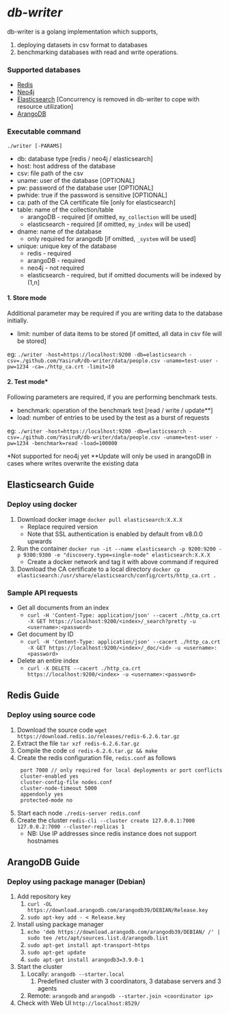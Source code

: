 # _db-writer_

db-writer is a golang implementation which supports,
1. deploying datasets in csv format to databases
2. benchmarking databases with read and write operations.

### Supported databases

- [Redis](https://redis.io/)
- [Neo4j](https://neo4j.com/)
- [Elasticsearch](https://www.elastic.co/) [Concurrency is removed in db-writer to cope with resource utilization]
- [ArangoDB](https://www.arangodb.com/)

### Executable command

`./writer [-PARAMS]`

- db: database type [redis / neo4j / elasticsearch]
- host: host address of the database
- csv: file path of the csv
- uname: user of the database [OPTIONAL]
- pw: password of the database user [OPTIONAL]
- pwhide: true if the password is sensitive [OPTIONAL]
- ca: path of the CA certificate file [only for elasticsearch]
- table: name of the collection/table
  - arangoDB - required [if omitted, `my_collection` will be used]
  - elasticsearch - required [if omitted, `my_index` will be used]
- dname: name of the database
  - only required for arangodb [if omitted, `_system` will be used]
- unique: unique key of the database
  - redis - required
  - arangoDB - required
  - neo4j - not required
  - elasticsearch - required, but if omitted documents will be indexed by (1,n]

#### 1. Store mode

Additional parameter may be required if you are writing data to the database initially.

- limit: number of data items to be stored [if omitted, all data in csv file will be stored]

eg: `./writer -host=https://localhost:9200 -db=elasticsearch -csv=./github.com/YasiruR/db-writer/data/people.csv -uname=test-user -pw=1234 -ca=./http_ca.crt -limit=10`

#### 2. Test mode*

Following parameters are required, if you are performing benchmark tests.

- benchmark: operation of the benchmark test [read / write / update**]
- load: number of entries to be used by the test as a burst of requests

eg: `./writer -host=https://localhost:9200 -db=elasticsearch -csv=./github.com/YasiruR/db-writer/data/people.csv -uname=test-user -pw=1234 -benchmark=read -load=100000`

*Not supported for neo4j yet
**Update will only be used in arangoDB in cases where writes overwrite the existing data

## Elasticsearch Guide

### Deploy using docker

1. Download docker image `docker pull elasticsearch:X.X.X`
   - Replace required version
   - Note that SSL authentication is enabled by default from v8.0.0 upwards
2. Run the container `docker run -it --name elasticsearch -p 9200:9200 -p 9300:9300 -e "discovery.type=single-node" elasticsearch:X.X.X`
   - Create a docker network and tag it with above command if required
3. Download the CA certificate to a local directory `docker cp elasticsearch:/usr/share/elasticsearch/config/certs/http_ca.crt .`

### Sample API requests

- Get all documents from an index
  - `curl -H 'Content-Type: application/json' --cacert ./http_ca.crt -X GET https://localhost:9200/<index>/_search?pretty -u <username>:<password>`
- Get document by ID
  - `curl -H 'Content-Type: application/json' --cacert ./http_ca.crt -X GET https://localhost:9200/<index>/_doc/<id> -u <username>:<password>`
- Delete an entire index
  - `curl -X DELETE --cacert ./http_ca.crt https://localhost:9200/<index> -u <username>:<password>`

## Redis Guide

### Deploy using source code

1. Download the source code `wget https://download.redis.io/releases/redis-6.2.6.tar.gz`
2. Extract the file `tar xzf redis-6.2.6.tar.gz`
3. Compile the code `cd redis-6.2.6.tar.gz && make`
4. Create the redis configuration file, `redis.conf` as follows 
   ```
    port 7000 // only required for local deployments or port conflicts
    cluster-enabled yes
    cluster-config-file nodes.conf
    cluster-node-timeout 5000
    appendonly yes
    protected-mode no
   ```
5. Start each node `./redis-server redis.conf`
6. Create the cluster `redis-cli --cluster create 127.0.0.1:7000 127.0.0.2:7000
   --cluster-replicas 1`
    - NB: Use IP addresses since redis instance does not support hostnames

## ArangoDB Guide

### Deploy using package manager (Debian)

1. Add repository key 
   1. `curl -OL https://download.arangodb.com/arangodb39/DEBIAN/Release.key`
   2. `sudo apt-key add - < Release.key`
2. Install using package manager
   1. `echo 'deb https://download.arangodb.com/arangodb39/DEBIAN/ /' | sudo tee /etc/apt/sources.list.d/arangodb.list`
   2. `sudo apt-get install apt-transport-https`
   3. `sudo apt-get update`
   4. `sudo apt-get install arangodb3=3.9.0-1`
3. Start the cluster
   1. Locally: `arangodb --starter.local`
      1. Predefined cluster with 3 coordinators, 3 database servers and 3 agents
   2. Remote: `arangodb` and `arangodb --starter.join <coordinator ip>`
4. Check with Web UI `http://localhost:8529/`

